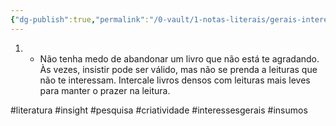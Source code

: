 ```yaml
---
{"dg-publish":true,"permalink":"/0-vault/1-notas-literais/gerais-interesses/se-a-leitura-nao-avanca-feche-o-livro-e-parta-pra-outro/","tags":["literatura","insight","pesquisa","criatividade","interessesgerais","insumos"],"dgHomeLink":true,"dgShowLocalGraph":true,"dgShowFileTree":true,"dgEnableSearch":true}
---
```


1. - Não tenha medo de abandonar um livro que não está te agradando. Às vezes, insistir pode ser válido, mas não se prenda a leituras que não te interessam. Intercale livros densos com leituras mais leves para manter o prazer na leitura.

#literatura
#insight
#pesquisa
#criatividade
#interessesgerais
#insumos 